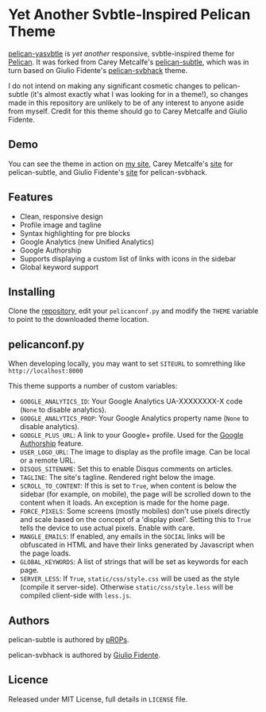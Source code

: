 Yet Another Svbtle-Inspired Pelican Theme
=========================================

[pelican-yasvbtle](https://github.com/Vincent-C/pelican-svbhack) is *yet another* responsive, svbtle-inspired theme for [Pelican](http://getpelican.com). It was forked from Carey Metcalfe's [pelican-subtle](https://github.com/pR0Ps/pelican-subtle), which was in turn based on Giulio Fidente's [pelican-svbhack](https://github.com/giulivo/pelican-svbhack) theme.

I do not intend on making any significant cosmetic changes to pelican-subtle (it's almost exactly what I was looking for in a theme!), so changes made in this repository are unlikely to be of any interest to anyone aside from myself. Credit for this theme should go to Carey Metcalfe and Giulio Fidente.

## Demo

You can see the theme in action on [my site](http://www.vcheng.org/), Carey Metcalfe's [site](http://cmetcalfe.ca/) for pelican-subtle, and Giulio Fidente's [site](http://www.giuliofidente.com/) for pelican-svbhack.

## Features

- Clean, responsive design
- Profile image and tagline
- Syntax highlighting for pre blocks
- Google Analytics (new Unified Analytics)
- Google Authorship
- Supports displaying a custom list of links with icons in the sidebar
- Global keyword support

## Installing

Clone the [repository](https://github.com/pR0Ps/pelican-subtle), edit your `pelicanconf.py` and modify the `THEME` variable to point to the downloaded theme location.

## pelicanconf.py

When developing locally, you may want to set `SITEURL` to somrething like `http://localhost:8000`

This theme supports a number of custom variables:

- `GOOGLE_ANALYTICS_ID`: Your Google Analytics UA-XXXXXXXX-X code (`None` to disable analytics).
- `GOOGLE_ANALYTICS_PROP`: Your Google Analytics property name (`None` to disable analytics).
- `GOOGLE_PLUS_URL`: A link to your Google+ profile. Used for the [Google Authorship](http://www.google.com/insidesearch/features/authorship/index.html) feature.
- `USER_LOGO_URL`: The image to display as the profile image. Can be local or a remote URL.
- `DISQUS_SITENAME`: Set this to enable Disqus comments on articles.
- `TAGLINE`: The site's tagline. Rendered right below the image.
- `SCROLL_TO_CONTENT`: If this is set to `True`, when content is below the sidebar (for example, on mobile), the page will be scrolled down to the content when it loads. An exception is made for the home page.
- `FORCE_PIXELS`: Some screens (mostly mobiles) don't use pixels directly and scale based on the concept of a 'display pixel'. Setting this to `True` tells the device to use actual pixels. Enable with care.
- `MANGLE_EMAILS`: If enabled, any emails in the `SOCIAL` links will be obfuscated in HTML and have their links generated by Javascript when the page loads.
- `GLOBAL_KEYWORDS`: A list of strings that will be set as keywords for each page.
- `SERVER_LESS`: If `True`, `static/css/style.css` will be used as the style (compile it server-side). Otherwise `static/css/style.less` will be compiled client-side with `less.js`.

## Authors

pelican-subtle is authored by [pR0Ps](https://github.com/pR0Ps).

pelican-svbhack is authored by [Giulio Fidente](https://github.com/giulivo).

## Licence

Released under MIT License, full details in `LICENSE` file.
